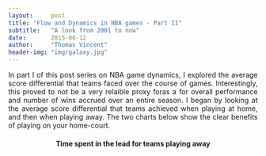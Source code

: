 ```yaml
---
layout:     post
title: "Flow and Dynamics in NBA games - Part II"
subtitle:   "A look from 2001 to now"
date:       2015-06-12
author:     "Thomas Vincent"
header-img: "img/galaxy.jpg"
---
```


<style type="text/css">
/*body{font-family: Arial, sans-serif;font-size:10px;}*/
  .axis path,.axis line {
    fill: none;
    stroke:#b6b6b6;
    shape-rendering: crispEdges;
  }
  /*.tick line{fill:none;stroke:none;}*/
  .tick text{
    fill:#999;
    font-size:14px;
  }

  g.journal.active{
    cursor:pointer;
  }

  text.label{
    font-size:12px;
    font-weight:bold;
    cursor:pointer;
  }

  text.value{
    font-size:12px;
    font-weight:bold;
  }
</style>


<p align="justify">
In part I of this post series on NBA game dynamics, I explored the average score differential that teams faced over the course of games. Interestingly, this proved to not be a very relaible proxy foras a for overall performance and number of wins accrued over an entire season. I began by looking at the average score differential that teams achieved when playing at home, and then when playing away. The two charts below show the clear benefits of playing on your home-court.
</p>

<center>
  <h4> Time spent in the lead for teams playing away</h4>
  <div id="home_lead_prop" style="text-align:left"> </div>
</center>


<script src="http://d3js.org/d3.v3.min.js"></script>


<script>

var data = 
{
 "Atlanta": [
 {
 "2001":     53,
"2002": 50.415,
"2003": 61.244,
"2004":     57,
"2005": 37.634,
"2006": 50.854,
"2007": 52.634,
"2008": 58.244,
"2009": 58.341,
"2010": 71.439,
"2011": 53.073,
"2012":  66.97,
"2013": 56.585,
"2014": 54.341 
} 
],
"Boston": [
 {
 "2001": 51.659,
"2002": 66.073,
"2003":  66.22,
"2004": 52.976,
"2005": 61.659,
"2006": 57.683,
"2007": 47.244,
"2008": 83.366,
"2009":  71.61,
"2010": 67.829,
"2011": 72.341,
"2012": 68.788,
"2013": 69.875,
"2014": 53.805 
} 
],
"Brooklyn": [
 {
 "2001":      0,
"2002":      0,
"2003":      0,
"2004":      0,
"2005":      0,
"2006":      0,
"2007":      0,
"2008":      0,
"2009":      0,
"2010":      0,
"2011":      0,
"2012":      0,
"2013": 66.171,
"2014": 67.707 
} 
],
"Charlotte": [
 {
 "2001":     60,
"2002": 56.634,
"2003":      0,
"2004":      0,
"2005": 48.049,
"2006": 43.634,
"2007": 56.195,
"2008": 50.976,
"2009": 60.293,
"2010":  62.61,
"2011": 56.683,
"2012": 26.091,
"2013": 39.707,
"2014": 65.585 
} 
],
"Chicago": [
 {
 "2001": 43.439,
"2002":  33.61,
"2003":  61.61,
"2004":  49.22,
"2005": 67.634,
"2006": 52.683,
"2007": 75.659,
"2008": 58.463,
"2009": 56.512,
"2010": 52.049,
"2011": 73.366,
"2012": 69.515,
"2013": 55.049,
"2014": 64.122 
} 
],
"Cleveland": [
 {
 "2001": 51.512,
"2002":  49.61,
"2003": 40.488,
"2004": 55.073,
"2005":     70,
"2006": 65.927,
"2007": 68.293,
"2008": 61.268,
"2009": 83.488,
"2010":  75.61,
"2011": 38.146,
"2012": 32.121,
"2013":     47,
"2014": 56.878 
} 
],
"Dallas": [
 {
 "2001": 64.585,
"2002": 64.049,
"2003":  75.61,
"2004": 74.244,
"2005": 68.634,
"2006":  75.22,
"2007": 77.805,
"2008": 76.683,
"2009": 64.659,
"2010": 58.732,
"2011": 66.805,
"2012": 66.485,
"2013": 55.585,
"2014": 64.293 
} 
],
"Denver": [
 {
 "2001": 65.244,
"2002":  44.78,
"2003":     41,
"2004": 69.146,
"2005": 68.976,
"2006": 63.683,
"2007": 65.171,
"2008": 69.951,
"2009": 71.049,
"2010": 67.195,
"2011": 69.463,
"2012": 61.242,
"2013": 71.707,
"2014": 54.634 
} 
],
"Detroit": [
 {
 "2001": 55.756,
"2002": 58.585,
"2003": 63.317,
"2004": 68.927,
"2005": 67.585,
"2006": 75.317,
"2007": 59.756,
"2008": 77.561,
"2009": 62.244,
"2010": 46.073,
"2011": 53.341,
"2012": 49.727,
"2013": 56.488,
"2014": 55.561 
} 
],
"Golden State": [
 {
 "2001": 38.049,
"2002": 48.878,
"2003": 59.122,
"2004": 65.244,
"2005": 49.341,
"2006": 57.878,
"2007": 67.073,
"2008":  58.61,
"2009": 58.122,
"2010": 43.659,
"2011": 56.805,
"2012": 49.606,
"2013": 63.341,
"2014": 64.878 
} 
],
"Houston": [
 {
 "2001": 58.683,
"2002":     46,
"2003": 67.244,
"2004": 67.561,
"2005": 62.463,
"2006": 49.073,
"2007": 75.122,
"2008": 77.707,
"2009": 77.073,
"2010": 63.244,
"2011": 66.024,
"2012": 67.909,
"2013": 66.659,
"2014": 73.829 
} 
],
"Indiana": [
 {
 "2001": 64.585,
"2002":  61.61,
"2003": 74.122,
"2004": 76.683,
"2005": 62.537,
"2006": 62.805,
"2007":  56.61,
"2008": 59.268,
"2009": 66.146,
"2010": 53.439,
"2011": 64.707,
"2012": 63.091,
"2013":  69.22,
"2014":  68.61 
} 
],
"LA Clippers": [
 {
 "2001": 48.732,
"2002": 63.268,
"2003": 46.585,
"2004": 43.707,
"2005": 69.049,
"2006": 58.902,
"2007": 60.951,
"2008": 37.463,
"2009": 35.829,
"2010": 49.634,
"2011":  59.39,
"2012": 72.303,
"2013": 73.756,
"2014": 71.659 
} 
],
"LA Lakers": [
 {
 "2001":  74.61,
"2002": 66.537,
"2003": 71.195,
"2004": 70.902,
"2005": 54.439,
"2006": 63.854,
"2007": 61.195,
"2008": 65.463,
"2009": 79.805,
"2010": 74.293,
"2011": 71.317,
"2012": 72.242,
"2013":  64.22,
"2014": 37.902 
} 
],
"Memphis": [
 {
 "2001":      0,
"2002": 44.512,
"2003": 57.537,
"2004": 60.878,
"2005": 67.049,
"2006": 68.439,
"2007": 41.244,
"2008": 43.854,
"2009": 49.439,
"2010": 62.561,
"2011": 65.195,
"2012": 69.545,
"2013": 67.537,
"2014": 57.951 
} 
],
"Miami": [
 {
 "2001": 64.512,
"2002": 52.268,
"2003": 51.195,
"2004": 67.488,
"2005": 74.098,
"2006": 61.098,
"2007": 60.707,
"2008": 38.683,
"2009": 54.854,
"2010": 59.049,
"2011": 71.512,
"2012":     70,
"2013": 71.902,
"2014": 65.488 
} 
],
"Milwaukee": [
 {
 "2001": 69.976,
"2002": 58.927,
"2003": 58.732,
"2004": 58.854,
"2005": 53.049,
"2006":     52,
"2007": 53.951,
"2008": 49.707,
"2009": 58.634,
"2010": 62.878,
"2011": 62.098,
"2012": 51.182,
"2013": 51.195,
"2014": 35.171 
} 
],
"Minnesota": [
 {
 "2001": 69.537,
"2002": 75.854,
"2003": 72.268,
"2004": 73.122,
"2005": 57.732,
"2006": 66.902,
"2007": 48.244,
"2008": 47.707,
"2009": 36.512,
"2010": 34.634,
"2011": 42.415,
"2012": 44.394,
"2013": 56.171,
"2014": 63.488 
} 
],
"New Jersey": [
 {
 "2001": 50.146,
"2002":  75.22,
"2003": 75.878,
"2004": 71.537,
"2005": 60.244,
"2006": 66.122,
"2007": 61.024,
"2008": 48.366,
"2009": 46.463,
"2010": 34.317,
"2011": 42.488,
"2012":  39.97,
"2013":      0,
"2014":      0 
} 
],
"New Orleans": [
 {
 "2001":      0,
"2002":      0,
"2003": 70.537,
"2004":  63.22,
"2005": 36.512,
"2006":      0,
"2007":      0,
"2008": 66.122,
"2009": 64.756,
"2010": 51.195,
"2011": 60.366,
"2012": 51.879,
"2013": 50.146,
"2014": 60.463 
} 
],
"New Orleans/Oklahoma City": [
 {
 "2001":      0,
"2002":      0,
"2003":      0,
"2004":      0,
"2005":      0,
"2006": 60.976,
"2007": 53.512,
"2008":      0,
"2009":      0,
"2010":      0,
"2011":      0,
"2012":      0,
"2013":      0,
"2014":      0 
} 
],
"New York": [
 {
 "2001": 67.902,
"2002": 56.195,
"2003": 56.707,
"2004":  54.61,
"2005":  59.78,
"2006": 38.317,
"2007": 44.122,
"2008": 42.732,
"2009": 52.171,
"2010": 53.463,
"2011": 58.439,
"2012": 65.273,
"2013": 70.927,
"2014": 54.805 
} 
],
"Oklahoma City": [
 {
 "2001":      0,
"2002":      0,
"2003":      0,
"2004":      0,
"2005":      0,
"2006":      0,
"2007":      0,
"2008":      0,
"2009":     47,
"2010": 69.902,
"2011": 69.707,
"2012": 72.545,
"2013": 78.902,
"2014": 71.561 
} 
],
"Orlando": [
 {
 "2001": 58.878,
"2002": 68.268,
"2003": 65.463,
"2004": 42.732,
"2005": 58.244,
"2006": 64.195,
"2007": 63.341,
"2008": 70.122,
"2009": 73.561,
"2010": 73.732,
"2011": 64.756,
"2012": 68.485,
"2013": 36.512,
"2014": 47.634 
} 
],
"Philadelphia": [
 {
 "2001": 69.683,
"2002": 57.561,
"2003": 63.146,
"2004": 46.829,
"2005":  63.78,
"2006": 56.098,
"2007": 55.561,
"2008":  55.39,
"2009": 62.171,
"2010":     48,
"2011": 63.805,
"2012": 63.545,
"2013":  52.61,
"2014": 29.244 
} 
],
"Phoenix": [
 {
 "2001":     62,
"2002": 55.512,
"2003": 58.195,
"2004":  49.61,
"2005": 74.659,
"2006": 75.463,
"2007": 76.098,
"2008": 70.561,
"2009": 66.756,
"2010": 71.488,
"2011": 51.951,
"2012": 58.303,
"2013":  44.39,
"2014": 66.317 
} 
],
"Portland": [
 {
 "2001":  68.61,
"2002": 68.805,
"2003": 70.171,
"2004":     55,
"2005": 47.024,
"2006":  41.39,
"2007": 45.024,
"2008": 61.829,
"2009": 69.244,
"2010": 64.512,
"2011": 63.171,
"2012": 61.121,
"2013": 47.244,
"2014": 66.634 
} 
],
"Sacramento": [
 {
 "2001": 72.878,
"2002": 84.122,
"2003": 77.976,
"2004": 74.683,
"2005": 69.488,
"2006": 63.439,
"2007": 62.073,
"2008": 58.415,
"2009": 46.268,
"2010": 51.951,
"2011": 46.122,
"2012": 39.879,
"2013": 49.732,
"2014": 49.634 
} 
],
"San Antonio": [
 {
 "2001": 82.634,
"2002": 79.439,
"2003": 77.317,
"2004": 83.049,
"2005":  85.22,
"2006": 69.756,
"2007": 73.439,
"2008": 71.325,
"2009":  65.55,
"2010": 73.146,
"2011": 78.659,
"2012": 75.121,
"2013": 77.366,
"2014":   74.4 
} 
],
"Seattle": [
 {
 "2001": 62.732,
"2002": 67.171,
"2003": 63.225,
"2004": 53.073,
"2005": 60.829,
"2006": 55.024,
"2007": 50.634,
"2008": 38.244,
"2009":      0,
"2010":      0,
"2011":      0,
"2012":      0,
"2013":      0,
"2014":      0 
} 
],
"Toronto": [
 {
 "2001":     59,
"2002": 59.634,
"2003": 45.146,
"2004": 47.244,
"2005": 53.525,
"2006": 43.707,
"2007": 68.098,
"2008": 60.634,
"2009": 55.659,
"2010": 54.293,
"2011": 46.024,
"2012": 54.606,
"2013": 63.175,
"2014": 62.805 
} 
],
"Utah": [
 {
 "2001": 66.537,
"2002": 64.525,
"2003": 67.244,
"2004": 60.537,
"2005": 51.098,
"2006":  49.35,
"2007": 63.075,
"2008": 80.829,
"2009": 73.732,
"2010": 71.439,
"2011":  58.25,
"2012": 65.697,
"2013": 66.561,
"2014": 55.756 
} 
],
"Vancouver": [
 {
 "2001": 44.293,
"2002":      0,
"2003":      0,
"2004":      0,
"2005":      0,
"2006":      0,
"2007":      0,
"2008":      0,
"2009":      0,
"2010":      0,
"2011":      0,
"2012":      0,
"2013":      0,
"2014":      0 
} 
],
"Washington": [
 {
 "2001": 39.375,
"2002": 60.024,
"2003": 63.073,
"2004":  51.85,
"2005": 65.024,
"2006": 66.902,
"2007": 61.902,
"2008": 62.756,
"2009": 42.805,
"2010": 43.225,
"2011": 47.561,
"2012": 43.531,
"2013": 59.732,
"2014": 60.268 
} 
] 
};


var dataset = [];
for (var key in data) {
  if (data.hasOwnProperty(key)) {
    tmp = {};
    tmp['name'] = key;
    tmp['diff'] = [];
    //tmp['diff_abs'] = [];
    for(var subkey in data[key][0]) {
      tmp['diff'].push([subkey,
                        data[key][0][subkey].toFixed(1)
                        ]);
      //tmp['diff'].push([subkey, data[key][0][subkey].toFixed(1)]);
    }
    dataset.push(tmp);
  }
}

function truncate(str, maxLength, suffix) {
  if(str.length > maxLength) {
    str = str.substring(0, maxLength + 1); 
    str = str.substring(0, Math.min(str.length, str.lastIndexOf(" ")));
    str = str + suffix;
  }
  return str;
}

var margin = {top: 20, right: 200, bottom: 0, left: 20},
  width = 650,
  height = 650;

var start_year = 2001,
  end_year = 2014;

var c = d3.scale.category20c();

var x = d3.scale.linear()
  .range([0, width]);

var xAxis = d3.svg.axis()
  .scale(x)
  .orient("top");

var formatYears = d3.format("0000");
xAxis.tickFormat(formatYears);

var svg = d3.select("#home_lead_prop").append("svg")
  .attr("width", width + margin.left + margin.right)
  .attr("height", height + margin.top + margin.bottom)
  .style("margin-left", margin.left + "px")
  .append("g")
  .attr("transform", "translate(" + margin.left + "," + margin.top + ")");

x.domain([start_year, end_year]);
var xScale = d3.scale.linear()
  .domain([start_year, end_year])
  .range([0, width]);

  svg.append("g")
    .attr("class", "x axis")
    .attr("transform", "translate(0," + 0 + ")")
    .call(xAxis);

  for (var j = 0; j < dataset.length; j++) {
    var g = svg.append("g").attr("class","journal");

    var circles = g.selectAll("circle")
      .data(dataset[j]['diff'])
      .enter()
      .append("circle");

    var text = g.selectAll("text")
      .data(dataset[j]['diff'])
      .enter()
      .append("text");

    var rScale = d3.scale.linear()
      .domain([0, d3.max(dataset[j]['diff'], function(d) { return d[1]; })])
      .range([0, 100]);

    circles
      .attr("cx", function(d, i) { return xScale(d[0]); })
      .attr("cy", j*20+20)
      .attr("r", function(d) { return rScale(d[1]) / 11; })
      .style("fill", function(d) { return c(j); });

    text
      .attr("y", j*20+25)
      .attr("x",function(d, i) { return xScale(d[0])-5; })
      .attr("class","value")
      .text(function(d){ return d[1]; })
      .style("fill", function(d) { return c(j); })
      .style("display","none");

    g.append("text")
      .attr("y", j*20+25)
      .attr("x",width+20)
      .attr("class","label")
      .text(truncate(dataset[j]['name'],30,"..."))
      .style("fill", function(d) { return c(j); })
      .on("mouseover", mouseover)
      .on("mouseout", mouseout);
  };

  function mouseover(p) {
    var g = d3.select(this).node().parentNode;
    d3.select(g).selectAll("circle").style("display","none");
    d3.select(g).selectAll("text.value").style("display","block");
  }

  function mouseout(p) {
    var g = d3.select(this).node().parentNode;
    d3.select(g).selectAll("circle").style("display","block");
    d3.select(g).selectAll("text.value").style("display","none");
  }

</script>
